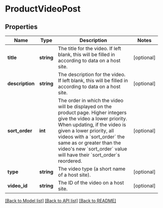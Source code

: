 # ProductVideoPost

## Properties
Name | Type | Description | Notes
------------ | ------------- | ------------- | -------------
**title** | **string** | The title for the video. If left blank, this will be filled in according to data on a host site. | [optional] 
**description** | **string** | The description for the video. If left blank, this will be filled in according to data on a host site. | [optional] 
**sort_order** | **int** | The order in which the video will be displayed on the product page. Higher integers give the video a lower priority. When updating, if the video is given a lower priority, all videos with a &#x60;sort_order&#x60; the same as or greater than the video&#39;s new &#x60;sort_order&#x60; value will have their &#x60;sort_order&#x60;s reordered. | [optional] 
**type** | **string** | The video type (a short name of a host site). | [optional] 
**video_id** | **string** | The ID of the video on a host site. | [optional] 

[[Back to Model list]](../README.md#documentation-for-models) [[Back to API list]](../README.md#documentation-for-api-endpoints) [[Back to README]](../README.md)


